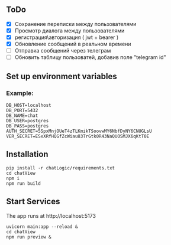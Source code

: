 ## ToDo

- [x] Сохранение переписки между пользователями
- [x] Просмотр диалога между пользователями
- [x] регистрация\авторизация ( jwt + bearer )
- [x] Обновление сообщений в реальном времени
- [ ] Отправка сообщений через телеграм
- [ ] Обновить таблицу пользоватей, добавив поле "telegram id" 

## Set up environment variables
### Example:
```
DB_HOST=localhost
DB_PORT=5432
DB_NAME=chat
DB_USER=postgres
DB_PASS=postgres
AUTH_SECRET=5SpxMnjOUeT4zTLKmikTSoovwMY6NbfDyNY6CNUGLsU
VER_SECRET=ESxXRfHQGfZcWiau83TrGtk0R43NaQUOSMJX6qKtT0E
```

## Installation
```
pip install -r chatLogic/requirements.txt   
cd chatView
npm i
npm run build
```

## Start Services
The app runs at http://localhost:5173
```
uvicorn main:app --reload &   
cd chatView
npm run preview &
```
